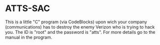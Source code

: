 # ATTS-SAC
This is a little "C" program (via CodeBlocks) upon wich your company (communications) has to destroy the enemy Verizon who is trying to hack you.
The ID is "root" and the password is "atts".
For more details go to the manual in the program.
